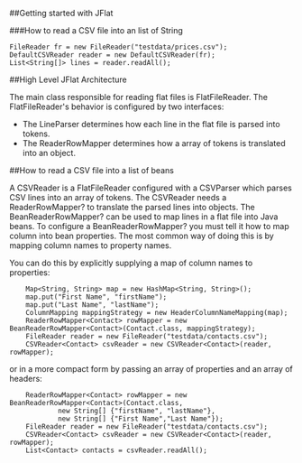 ##Getting started with JFlat

###How to read a CSV file into an list of String


	FileReader fr = new FileReader("testdata/prices.csv");
	DefaultCSVReader reader = new DefaultCSVReader(fr);
	List<String[]> lines = reader.readAll();



##High Level JFlat Architecture

The main class responsible for reading flat files is FlatFileReader. The FlatFileReader's behavior is configured by two interfaces:

* The LineParser determines how each line in the flat file is parsed into tokens.
* The ReaderRowMapper determines how a array of tokens is translated into an object. 

##How to read a CSV file into a list of beans

A CSVReader is a FlatFileReader configured with a CSVParser which parses CSV lines into an array of tokens. The CSVReader needs a ReaderRowMapper? to translate the parsed lines into objects. The BeanReaderRowMapper? can be used to map lines in a flat file into Java beans. To configure a BeanReaderRowMapper? you must tell it how to map column into bean properties. The most common way of doing this is by mapping column names to property names.

You can do this by explicitly supplying a map of column names to properties:


        Map<String, String> map = new HashMap<String, String>();
        map.put("First Name", "firstName");
        map.put("Last Name", "lastName");
        ColumnMapping mappingStrategy = new HeaderColumnNameMapping(map);
        ReaderRowMapper<Contact> rowMapper = new BeanReaderRowMapper<Contact>(Contact.class, mappingStrategy);
        FileReader reader = new FileReader("testdata/contacts.csv");
        CSVReader<Contact> csvReader = new CSVReader<Contact>(reader, rowMapper);

or in a more compact form by passing an array of properties and an array of headers:

        ReaderRowMapper<Contact> rowMapper = new BeanReaderRowMapper<Contact>(Contact.class, 
                new String[] {"firstName", "lastName"},
                new String[] {"First Name","Last Name"});
        FileReader reader = new FileReader("testdata/contacts.csv");
        CSVReader<Contact> csvReader = new CSVReader<Contact>(reader, rowMapper);
        List<Contact> contacts = csvReader.readAll();